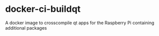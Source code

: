 # docker-ci-buildqt
A docker image to crosscompile qt apps for the Raspberry Pi containing additional packages

